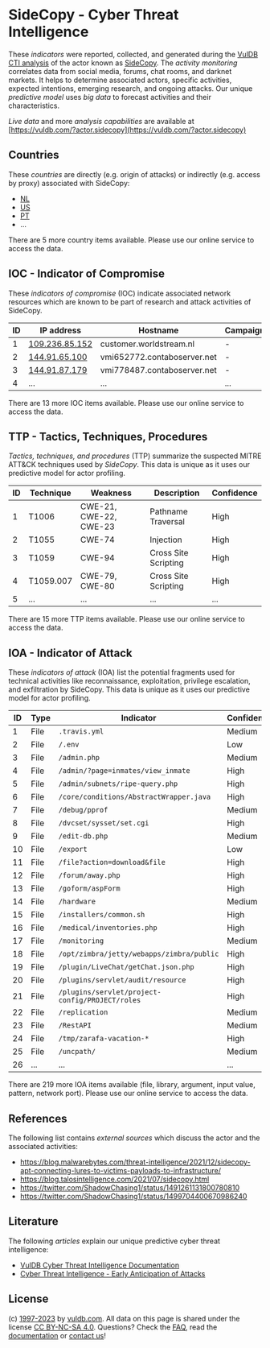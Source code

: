 # SideCopy - Cyber Threat Intelligence

These _indicators_ were reported, collected, and generated during the [VulDB CTI analysis](https://vuldb.com/?kb.cti) of the actor known as [SideCopy](https://vuldb.com/?actor.sidecopy). The _activity monitoring_ correlates data from social media, forums, chat rooms, and darknet markets. It helps to determine associated actors, specific activities, expected intentions, emerging research, and ongoing attacks. Our unique _predictive model_ uses _big data_ to forecast activities and their characteristics.

_Live data_ and more _analysis capabilities_ are available at [https://vuldb.com/?actor.sidecopy](https://vuldb.com/?actor.sidecopy)

## Countries

These _countries_ are directly (e.g. origin of attacks) or indirectly (e.g. access by proxy) associated with SideCopy:

* [NL](https://vuldb.com/?country.nl)
* [US](https://vuldb.com/?country.us)
* [PT](https://vuldb.com/?country.pt)
* ...

There are 5 more country items available. Please use our online service to access the data.

## IOC - Indicator of Compromise

These _indicators of compromise_ (IOC) indicate associated network resources which are known to be part of research and attack activities of SideCopy.

ID | IP address | Hostname | Campaign | Confidence
-- | ---------- | -------- | -------- | ----------
1 | [109.236.85.152](https://vuldb.com/?ip.109.236.85.152) | customer.worldstream.nl | - | High
2 | [144.91.65.100](https://vuldb.com/?ip.144.91.65.100) | vmi652772.contaboserver.net | - | High
3 | [144.91.87.179](https://vuldb.com/?ip.144.91.87.179) | vmi778487.contaboserver.net | - | High
4 | ... | ... | ... | ...

There are 13 more IOC items available. Please use our online service to access the data.

## TTP - Tactics, Techniques, Procedures

_Tactics, techniques, and procedures_ (TTP) summarize the suspected MITRE ATT&CK techniques used by _SideCopy_. This data is unique as it uses our predictive model for actor profiling.

ID | Technique | Weakness | Description | Confidence
-- | --------- | -------- | ----------- | ----------
1 | T1006 | CWE-21, CWE-22, CWE-23 | Pathname Traversal | High
2 | T1055 | CWE-74 | Injection | High
3 | T1059 | CWE-94 | Cross Site Scripting | High
4 | T1059.007 | CWE-79, CWE-80 | Cross Site Scripting | High
5 | ... | ... | ... | ...

There are 15 more TTP items available. Please use our online service to access the data.

## IOA - Indicator of Attack

These _indicators of attack_ (IOA) list the potential fragments used for technical activities like reconnaissance, exploitation, privilege escalation, and exfiltration by SideCopy. This data is unique as it uses our predictive model for actor profiling.

ID | Type | Indicator | Confidence
-- | ---- | --------- | ----------
1 | File | `.travis.yml` | Medium
2 | File | `/.env` | Low
3 | File | `/admin.php` | Medium
4 | File | `/admin/?page=inmates/view_inmate` | High
5 | File | `/admin/subnets/ripe-query.php` | High
6 | File | `/core/conditions/AbstractWrapper.java` | High
7 | File | `/debug/pprof` | Medium
8 | File | `/dvcset/sysset/set.cgi` | High
9 | File | `/edit-db.php` | Medium
10 | File | `/export` | Low
11 | File | `/file?action=download&file` | High
12 | File | `/forum/away.php` | High
13 | File | `/goform/aspForm` | High
14 | File | `/hardware` | Medium
15 | File | `/installers/common.sh` | High
16 | File | `/medical/inventories.php` | High
17 | File | `/monitoring` | Medium
18 | File | `/opt/zimbra/jetty/webapps/zimbra/public` | High
19 | File | `/plugin/LiveChat/getChat.json.php` | High
20 | File | `/plugins/servlet/audit/resource` | High
21 | File | `/plugins/servlet/project-config/PROJECT/roles` | High
22 | File | `/replication` | Medium
23 | File | `/RestAPI` | Medium
24 | File | `/tmp/zarafa-vacation-*` | High
25 | File | `/uncpath/` | Medium
26 | ... | ... | ...

There are 219 more IOA items available (file, library, argument, input value, pattern, network port). Please use our online service to access the data.

## References

The following list contains _external sources_ which discuss the actor and the associated activities:

* https://blog.malwarebytes.com/threat-intelligence/2021/12/sidecopy-apt-connecting-lures-to-victims-payloads-to-infrastructure/
* https://blog.talosintelligence.com/2021/07/sidecopy.html
* https://twitter.com/ShadowChasing1/status/1491261131800780810
* https://twitter.com/ShadowChasing1/status/1499704400670986240

## Literature

The following _articles_ explain our unique predictive cyber threat intelligence:

* [VulDB Cyber Threat Intelligence Documentation](https://vuldb.com/?kb.cti)
* [Cyber Threat Intelligence - Early Anticipation of Attacks](https://www.scip.ch/en/?labs.20201022)

## License

(c) [1997-2023](https://vuldb.com/?kb.changelog) by [vuldb.com](https://vuldb.com/?kb.about). All data on this page is shared under the license [CC BY-NC-SA 4.0](https://creativecommons.org/licenses/by-nc-sa/4.0/). Questions? Check the [FAQ](https://vuldb.com/?kb.faq), read the [documentation](https://vuldb.com/?kb) or [contact us](https://vuldb.com/?contact)!
